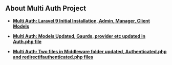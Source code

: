 ## About Multi Auth Project

- **[Multi Auth: Laravel 9 Initial Installation, Admin, Manager, Client Models  ](https://github.com/RishikantSri/multiauth/commit/ec5873e5ffa943623d74f3dcad1d35067a61b091)**


- **[Multi Auth: Models Updated, Gaurds, provider etc updated in Auth.php file  ](https://github.com/RishikantSri/multiauth/commit/79fbe989a7e6ac0b2b7a3cfd9c472d3f10d92104)**

- **[Multi Auth: Two files in Middleware folder updated, Authenticated.php and redirectifauthenticated.php files  ](https://github.com/RishikantSri/multiauth/commit/d0bbbf214ed2bc363533878f80ed3bf8226059ba)**




